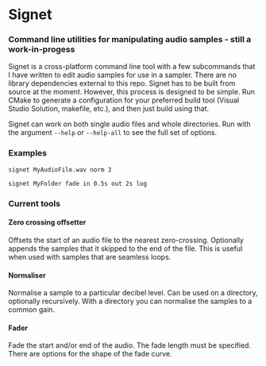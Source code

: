 # Signet
### Command line utilities for manipulating audio samples - still a work-in-progess

Signet is a cross-platform command line tool with a few subcommands that I have written to edit audio samples for use in a sampler. There are no library dependencies external to this repo. Signet has to be built from source at the moment. However, this process is designed to be simple. Run CMake to generate a configuration for your preferred build tool (Visual Studio Solution, makefile, etc.), and then just build using that.

Signet can work on both single audio files and whole directories. Run with the argument `--help` or `--help-all` to see the full set of options.

### Examples
`signet MyAudioFile.wav norm 3`

`signet MyFolder fade in 0.5s out 2s log`

### Current tools
#### Zero crossing offsetter
Offsets the start of an audio file to the nearest zero-crossing. Optionally appends the samples that it skipped to the end of the file. This is useful when used with samples that are seamless loops.
#### Normaliser 
Normalise a sample to a particular decibel level. Can be used on a directory, optionally recursively. With a directory you can normalise the samples to a common gain.
#### Fader
Fade the start and/or end of the audio. The fade length must be specified. There are options for the shape of the fade curve.
